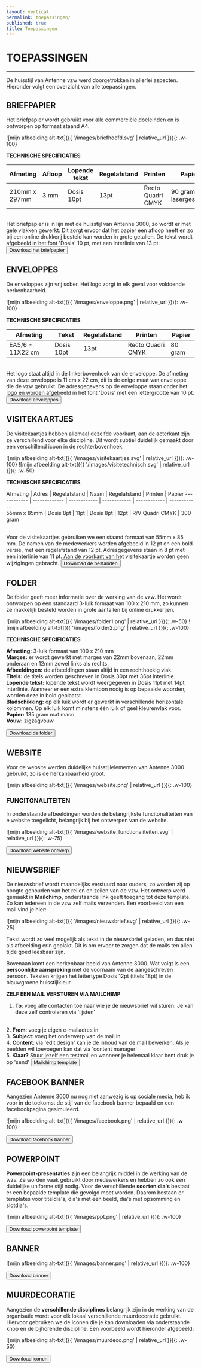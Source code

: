 ```yaml
---
layout: vertical
permalink: toepassingen/
published: true
title: Toepassingen
---
```


# TOEPASSINGEN
***

De huisstijl van Antenne vzw  werd doorgetrokken in allerlei aspecten. Hieronder volgt een overzicht van alle toepassingen.

## BRIEFPAPIER

Het briefpapier wordt gebruikt voor alle commerciële doeleinden en is ontworpen op formaat staand A4.

![mijn afbeelding alt-txt]({{ '/images/briefhoofd.svg' | relative_url }}){: .w-100}

<strong>TECHNISCHE SPECIFICATIES</strong>

Afmeting | Afloop  | Lopende tekst | Regelafstand | Printen | Papier
------------ | ------------- | ------------ | ------------ | ------------ | ------------ 
210mm x 297mm | 3 mm  | Dosis 10pt | 13pt | Recto Quadri CMYK | 90 gram lasergeschikt


<br>
Het briefpapier is in lijn met de huisstijl van Antenne 3000, zo wordt er met gele vlakken gewerkt. Dit zorgt ervoor dat het papier een afloop heeft en zo bij een online drukkerij besteld kan worden in grote getallen. De tekst wordt afgebeeld in het font 'Dosis' 10 pt, met een interlinie van 13 pt. 
<a href="https://studentarteveldehsbe-my.sharepoint.com/:f:/g/personal/stepmese_student_arteveldehs_be/EpBGEgUBCfhLlBIw5aKqsAcBYE-r2itBczZOUFbVcdp4Tg?e=JgAVxP" target="_blank">
<button class="btn btn-block btn-primary btntoepassing"> Download het briefpapier</button>
</a>

## ENVELOPPES
De enveloppes zijn vrij sober. Het logo zorgt in elk geval voor voldoende herkenbaarheid.

![mijn afbeelding alt-txt]({{ '/images/enveloppe.png' | relative_url }}){: .w-100}


<strong>TECHNISCHE SPECIFICATIES</strong>

Afmeting | Tekst | Regelafstand | Printen | Papier
------------ | ------------- | ------------ | ------------- | ------------ 
EA5/6 - 11X22 cm | Dosis 10pt | 13pt  | Recto Quadri CMYK  | 80 gram

<br>
Het logo staat altijd in de linkerbovenhoek van de enveloppe. De afmeting van deze enveloppe is 11 cm x 22 cm, dit is de enige maat van enveloppe die de vzw gebruikt. De adresgegevens op de enveloppe staan onder het logo en worden afgebeeld in het font 'Dosis' met een lettergrootte van 10 pt. 

<a href="https://studentarteveldehsbe-my.sharepoint.com/:b:/g/personal/stepmese_student_arteveldehs_be/EWKQv3SmcmlKknOsQo4TWCsBJ6CQ4BFbczo-5T4pCcqwEA?e=15AmH6" target="_blank">
<button class="btn btn-block btn-primary btntoepassing"> Download enveloppes</button>
</a>



## VISITEKAARTJES

De visitekaartjes hebben allemaal dezelfde voorkant, aan de acterkant zijn ze verschillend voor elke discipline. Dit wordt subtiel duidelijk gemaakt door een verschillend icoon in de rechterbovenhoek. 

![mijn afbeelding alt-txt]({{ '/images/visitekaartjes.svg' | relative_url }}){: .w-100}
![mijn afbeelding alt-txt]({{ '/images/visitetechnisch.svg' | relative_url }}){: .w-50}

<strong>TECHNISCHE SPECIFICATIES</strong>

Afmeting | Adres | Regelafstand | Naam | Regelafstand | Printen | Papier
------------ | ------------- | ------------ | ------------  | ------------ | ------------  
55mm x 85mm | Dosis 8pt | 11pt | Dosis 8pt | 12pt | R/V Quadri CMYK  | 300 gram

<br>
Voor de visitekaartjes gebruiken we een staand formaat van 55mm x 85 mm. De namen van de medewerkers worden afgebeeld in 12 pt en een bold versie, met een regelafstand van 12 pt. Adresgegevens staan in 8 pt met een interlinie van 11 pt. Aan de voorkant van het visitekaartje worden geen wijzigingen gebracht.

<a href="https://studentarteveldehsbe-my.sharepoint.com/:f:/g/personal/stepmese_student_arteveldehs_be/En-axNW45RBHpVsWMO6YU8QBtqo-QOGX9jBWszW7iLh6VA?e=eAVc0o" target="_blank">
<button class="btn btn-block btn-primary btntoepassing"> Download de bestanden</button>
</a>
  
## FOLDER

De folder geeft meer informatie over de werking van de vzw. Het wordt ontworpen op een standaard 3-luik formaat van 100 x 210 mm, zo kunnen ze makkelijk besteld worden in grote aantallen bij online drukkerijen.

![mijn afbeelding alt-txt]({{ '/images/folder1.png' | relative_url }}){: .w-50}
![mijn afbeelding alt-txt]({{ '/images/folder2.png' | relative_url }}){: .w-100}


<strong>TECHNISCHE SPECIFICATIES</strong>

<strong>Afmeting:</strong> 3-luik formaat van 100 x 210 mm <br>
<strong>Marges:</strong> er wordt gewerkt met marges van 22mm bovenaan, 22mm onderaan en 12mm zowel links als rechts.<br>
<strong>Afbeeldingen:</strong> de afbeeldingen staan altijd in een rechthoekig vlak.<br>
<strong>Titels:</strong> de titels worden geschreven in Dosis 30pt met 36pt interlinie.<br>
<strong>Lopende tekst:</strong> lopende tekst wordt weergegeven in Dosis 11pt met 14pt interlinie. Wanneer er een extra klemtoon nodig is op bepaalde woorden, worden deze in bold geplaatst.<br>
<strong>Bladschikking:</strong> op elk luik wordt er gewerkt in verschillende horizontale kolommen. Op elk luik komt minstens één luik of geel kleurenvlak voor. <br>
<strong>Papier:</strong> 135 gram mat maco <br>
<strong>Vouw:</strong> zigzagvouw 

<a href="https://studentarteveldehsbe-my.sharepoint.com/:f:/g/personal/stepmese_student_arteveldehs_be/EhQVpUEtzHZCmZUhtC8kROoBMLYaiu5fMSiOJ9U2h4ju3g?e=xdJRM4" target="_blank">
<button class="btn btn-block btn-primary btntoepassing"> Download de folder</button>
</a>

## WEBSITE

Voor de website werden duidelijke huisstijlelementen van Antenne 3000 gebruikt, zo is de herkanbaarheid groot.

![mijn afbeelding alt-txt]({{ '/images/website.png' | relative_url }}){: .w-100}

### FUNCITONALITEITEN

In onderstaande afbeeldingen worden de belangrijkste funcitonaliteiten van e website toegelicht, belangrijk bij het ontwerpen van de website.

![mijn afbeelding alt-txt]({{ '/images/website_functionaliteiten.svg' | relative_url }}){: .w-75}


<a href="https://studentarteveldehsbe-my.sharepoint.com/:b:/g/personal/stepmese_student_arteveldehs_be/ESqBgWr_Fo5JlbEUO0NvyR0Bg2GBj4ELDI-NTnfeOp5CNw?e=LKewDZ" target="_blank">
<button class="btn btn-block btn-primary btntoepassing"> Download website ontwerp</button>
</a>

## NIEUWSBRIEF

De nieuwsbrief wordt maandelijks verstuurd naar ouders, zo worden zij op hoogte gehouden van het reilen en zeilen van de vzw. Het ontwerp werd gemaakt in <strong>Mailchimp</strong>, onderstaande link geeft toegang tot deze template. Zo kan iedereen in de vzw zelf mails verzenden. Een voorbeeld van een mail vind je hier: 

![mijn afbeelding alt-txt]({{ '/images/nieuwsbrief.svg' | relative_url }}){: .w-25}

Tekst wordt zo veel mogelijk als tekst in de nieuwsbrief geladen, en dus niet als afbeelding erin geplakt. Dit is om ervoor te zorgen dat de mails ten allen tijde goed leesbaar zijn. <br>

Bovenaan komt een herkenbaar beeld van Antenne 3000. Wat volgt is een <strong>persoonlijke aanspreking</strong> met de voornaam van de aangeschreven persoon. Teksten krijgen het lettertype Dosis 12pt (titels 18pt) in de blauwgroene huisstijlkleur. 

<strong>ZELF EEN MAIL VERSTUREN VIA MAILCHIMP</strong>

1. <strong>To</strong>: voeg alle contacten toe naar wie je de nieuwsbrief wil sturen. Je kan deze zelf controleren via 'lijsten'
<br>
2. <strong>From</strong>: voeg je eigen e-mailadres in
<br>
3. <strong>Subject</strong>: voeg het onderwerp van de mail in
<br>
4. <strong>Content</strong>: via 'edit design' kan je de inhoud van de mail bewerken. Als je beelden wil toevoegen kan dat via 'content manager'
<br>
5. <strong>Klaar?</strong> Stuur jezelf een testmail en wanneer je helemaal klaar bent druk je op 'send'


<a href="https://us17.admin.mailchimp.com/campaigns/edit?id=282855" target="_blank">
<button class="btn btn-block btn-primary btntoepassing"> Mailchimp template </button>
</a>

## FACEBOOK BANNER

Aangezien Antenne 3000 nu nog niet aanwezig is op sociale media, heb ik voor in de toekomst de stijl van de facebook banner bepaald en een facebookpagina gesimuleerd.

![mijn afbeelding alt-txt]({{ '/images/facebook.png' | relative_url }}){: .w-100}


<a href="https://studentarteveldehsbe-my.sharepoint.com/:i:/g/personal/stepmese_student_arteveldehs_be/EfbKQ2rGSwZMmuq1V22ahvgBwRbCGYfALn9ZUeusAjMtxg?e=pqdwSS" target="_blank">
<button class="btn btn-block btn-primary btntoepassing"> Download facebook banner</button>
</a>

## POWERPOINT

<strong>Powerpoint-presentaties</strong> zijn een belangrijk middel in de werking van de wzv. Ze worden vaak gebruikt door medewerkers en hebben zo ook een duidelijke uniforme stijl nodig. Voor de verschillende <strong>soorten dia's </strong>bestaat er een bepaalde template die gevolgd moet worden. Daarom bestaan er templates voor titeldia's, dia's met een beeld, dia's met opsomming en slotdia's.

![mijn afbeelding alt-txt]({{ '/images/ppt.png' | relative_url }}){: .w-100}


<a href="https://studentarteveldehsbe-my.sharepoint.com/:p:/g/personal/stepmese_student_arteveldehs_be/ETND_QPiJIRGmUVOooQQMR0BGffV1bEbEEN9NfRV2MS02Q?e=aSPnXn" target="_blank">
<button class="btn btn-block btn-primary btntoepassing"> Download powerpoint template</button>
</a>

## BANNER

![mijn afbeelding alt-txt]({{ '/images/banner.png' | relative_url }}){: .w-100}

<a href="https://studentarteveldehsbe-my.sharepoint.com/:i:/g/personal/stepmese_student_arteveldehs_be/EQPjVHRy6yhGogbgfzWUwgkBu9GkCwpeYyPV_G2GHZC1fA?e=EEAX3C" target="_blank">
<button class="btn btn-block btn-primary btntoepassing"> Download banner</button>
</a>


## MUURDECORATIE

Aangezien de <strong>verschillende disciplines</strong> belangrijk zijn in de werking van de organisatie wordt voor elk lokaal verschillende muurdecoratie gebruikt. Hiervoor gebruiken we de iconen die je kan downloaden via onderstaande knop en de bijhorende discipline. Een voorbeeld wordt hieronder afgebeeld:

![mijn afbeelding alt-txt]({{ '/images/muurdeco.png' | relative_url }}){: .w-50}

<a href="https://studentarteveldehsbe-my.sharepoint.com/:f:/g/personal/stepmese_student_arteveldehs_be/EjH_sFUkWHFLpFzk9jhuMAUBBPP1qOhH0ZDvK5E1Y015_A?e=2mPZnB" target="_blank">
<button class="btn btn-block btn-primary btntoepassing"> Download iconen</button>
</a>


